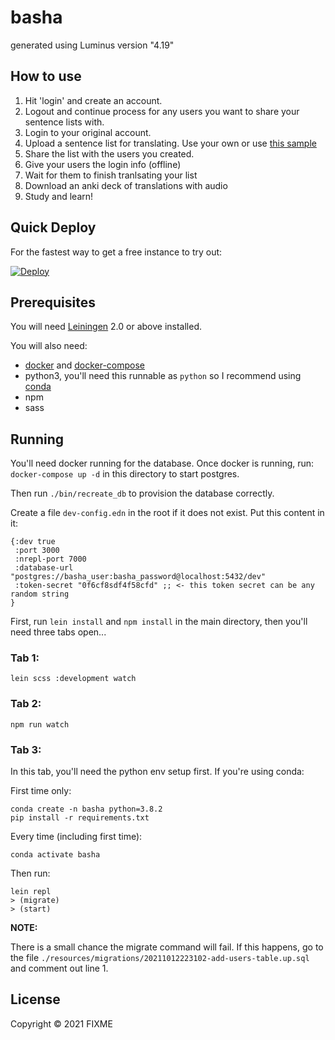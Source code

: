 # basha

generated using Luminus version "4.19"

## How to use

1. Hit 'login' and create an account.
2. Logout and continue process for any users you want to share your sentence lists with.
3. Login to your original account.
4. Upload a sentence list for translating. Use your own or use [this sample](https://github.com/ajakate/basha/blob/master/resources/samples/sample.txt)
5. Share the list with the users you created.
6. Give your users the login info (offline)
7. Wait for them to finish tranlsating your list
8. Download an anki deck of translations with audio
9. Study and learn!

## Quick Deploy

For the fastest way to get a free instance to try out:

[![Deploy](https://www.herokucdn.com/deploy/button.svg)](https://heroku.com/deploy?template=https://github.com/ajakate/basha)


## Prerequisites

You will need [Leiningen][1] 2.0 or above installed.

[1]: https://github.com/technomancy/leiningen

You will also need:
- [docker](https://docs.docker.com/get-docker/) and [docker-compose](https://docs.docker.com/compose/install/)
- python3, you'll need this runnable as `python` so I recommend using [conda](https://docs.conda.io/en/latest/miniconda.html)
- npm
- sass

## Running

You'll need docker running for the database.
Once docker is running, run: `docker-compose up -d` in this directory to start postgres.

Then run `./bin/recreate_db` to provision the database correctly.

Create a file `dev-config.edn` in the root if it does not exist. Put this content in it:
```
{:dev true
 :port 3000
 :nrepl-port 7000
 :database-url "postgres://basha_user:basha_password@localhost:5432/dev"
 :token-secret "0f6cf8sdf4f58cfd" ;; <- this token secret can be any random string
}
```

First, run `lein install` and `npm install` in the main directory, then you'll need three tabs open...

### Tab 1:
`lein scss :development watch`

### Tab 2:
`npm run watch`

### Tab 3:

In this tab, you'll need the python env setup first. If you're using conda:

First time only:
```
conda create -n basha python=3.8.2
pip install -r requirements.txt
```

Every time (including first time):

`conda activate basha`

Then run:

```
lein repl
> (migrate)
> (start)
```

**NOTE:**

There is a small chance the migrate command will fail.
If this happens, go to the file `./resources/migrations/20211012223102-add-users-table.up.sql` and comment out line 1.

## License

Copyright © 2021 FIXME
